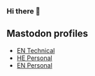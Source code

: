 ### Hi there 👋

## Mastodon profiles

* <a href="https://toot.org.il/@x59" rel="me">EN Technical</a>
* <a href="https://toot.org.il/@uda" rel="me">HE Personal</a>
* <a href="https://toot.org.il/@yehudade" rel="me">EN Personal</a>

<!--
**uda/uda** is a ✨ _special_ ✨ repository because its `README.md` (this file) appears on your GitHub profile.

Here are some ideas to get you started:

- 🔭 I’m currently working on ...
- 🌱 I’m currently learning ...
- 👯 I’m looking to collaborate on ...
- 🤔 I’m looking for help with ...
- 💬 Ask me about ...
- 📫 How to reach me: ...
- 😄 Pronouns: ...
- ⚡ Fun fact: ...
-->
